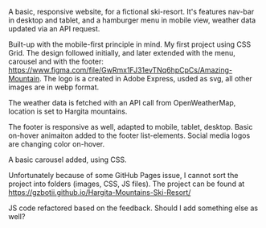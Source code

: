 A basic, responsive website, for a fictional ski-resort. It's features nav-bar in desktop and tablet, and a hamburger menu in mobile view, weather data updated via an API request.

Built-up with the mobile-first principle in mind. My first project using CSS Grid. The design followed initially, and later extended with the menu, carousel and with the footer: https://www.figma.com/file/GwRmx1FJ31evTNq6hpCpCs/Amazing-Mountain. The logo is a created in Adobe Express, usded as svg, all other images are in webp format.

The weather data is fetched with an API call from OpenWeatherMap, location is set to Hargita mountains.

The footer is responsive as well, adapted to mobile, tablet, desktop. Basic on-hover animaiton added to the footer list-elements. Social media logos are changing color on-hover.

A basic carousel added, using CSS.

Unfortunately because of some GitHub Pages issue, I cannot sort the project into folders (images, CSS, JS files).
The project can be found at https://gzbotii.github.io/Hargita-Mountains-Ski-Resort/

JS code refactored based on the feedback. Should I add something else as well?
